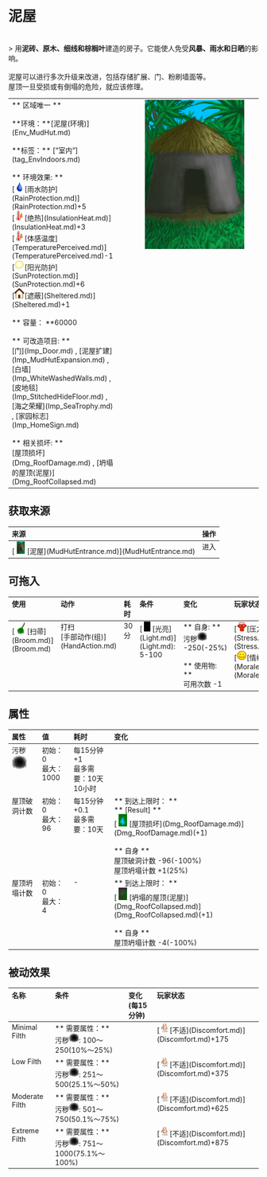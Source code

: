 # 泥屋  
>   
<br>  
> 用<b>泥砖、原木、细线和棕榈叶</b>建造的房子。它能使人免受<b>风暴、雨水和日晒</b>的影响。<br><br>泥屋可以进行多次升级来改进，包括存储扩展、门、粉刷墙面等。<br>屋顶一旦受损或有倒塌的危险，就应该修理。  
  
<table class="table table-bordered"><tbody><tr ><td  style="width:80%;text-align:left;vertical-align:top;" >** 区域唯一 **<br><br>**环境：**[泥屋(环境)](Env_MudHut.md)<br><br>**标签：**	[“室内”](tag_EnvIndoors.md)<br><br>** 环境效果: **<br>[<div style="width:20px;display:inline-block;text-align:center"><img decoding="async" src="Sprite/Thirst.png" href="a.md" style="max-width:20px;max-height:20px;"></div>[雨水防护](RainProtection.md)](RainProtection.md)+5<br>[<div style="width:20px;display:inline-block;text-align:center"><img decoding="async" src="Sprite/Hot.png" href="a.md" style="max-width:20px;max-height:20px;"></div>[绝热](InsulationHeat.md)](InsulationHeat.md)+3<br>[<div style="width:20px;display:inline-block;text-align:center"><img decoding="async" src="Sprite/Hot.png" href="a.md" style="max-width:20px;max-height:20px;"></div>[体感温度](TemperaturePerceived.md)](TemperaturePerceived.md)-1<br>[<div style="width:20px;display:inline-block;text-align:center"><img decoding="async" src="Sprite/SunIcon.png" href="a.md" style="max-width:20px;max-height:20px;"></div>[阳光防护](SunProtection.md)](SunProtection.md)+6<br>[<div style="width:20px;display:inline-block;text-align:center"><img decoding="async" src="Sprite/Comfort.png" href="a.md" style="max-width:20px;max-height:20px;"></div>[遮蔽](Sheltered.md)](Sheltered.md)+1<br><br>** 容量： **60000<br><br>** 可改造项目: **<br>[门](Imp_Door.md) , [泥屋扩建](Imp_MudHutExpansion.md) , [白墙](Imp_WhiteWashedWalls.md) , [皮地毯](Imp_StitchedHideFloor.md) , [海之荣耀](Imp_SeaTrophy.md) , [家园标志](Imp_HomeSign.md)<br><br>** 相关损坏: **<br>[屋顶损坏](Dmg_RoofDamage.md) , [坍塌的屋顶(泥屋)](Dmg_RoofCollapsed.md)</td><td  style="width:20%;text-align:left;vertical-align:top;" ><div style="width:300px;display:inline-block;text-align:center"><img decoding="async" src="Sprite/MudHut.png" href="a.md" style="max-width:300px;max-height:300px;"></div></td></tr></tbody></tbody></table>  
  
## 获取来源  
<table class="table table-bordered"><thead><tr ><th  style="text-align:left;vertical-align:top;" >来源</th><th  style="text-align:left;vertical-align:top;" >操作</th></tr></thead><tr ><td  style="text-align:left;vertical-align:top;" >[<div style="width:25px;display:inline-block;text-align:center"><img decoding="async" src="Sprite/MudHut.png" href="a.md" style="max-width:25px;max-height:25px;"></div>[泥屋](MudHutEntrance.md)](MudHutEntrance.md)</td><td  style="text-align:left;vertical-align:top;" >进入</td></tr></tbody></table>  
  
## 可拖入  
<table class="table table-bordered"><thead><tr ><th  style="text-align:left;vertical-align:top;" >使用</th><th  style="text-align:left;vertical-align:top;" >动作</th><th  style="text-align:left;vertical-align:top;" >耗时</th><th  style="text-align:left;vertical-align:top;" >条件</th><th  style="text-align:left;vertical-align:top;" >变化</th><th  style="text-align:left;vertical-align:top;" >玩家状态</th></tr></thead><tr ><td  style="text-align:left;vertical-align:top;" >[<div style="width:25px;display:inline-block;text-align:center"><img decoding="async" src="Sprite/Broom.png" href="a.md" style="max-width:25px;max-height:25px;"></div>[扫帚](Broom.md)](Broom.md)</td><td  style="text-align:left;vertical-align:top;" >打扫<br>[手部动作(组)](HandAction.md)</td><td  style="text-align:left;vertical-align:top;" >30分</td><td  style="text-align:left;vertical-align:top;" >[<div style="width:20px;display:inline-block;text-align:center"><img decoding="async" src="Sprite/Darkness.png" href="a.md" style="max-width:20px;max-height:20px;"></div>[光亮](Light.md)](Light.md): 5-100</td><td  style="text-align:left;vertical-align:top;" >** 自身: **<br>污秽<div style="width:20px;display:inline-block;text-align:center"><img decoding="async" src="Sprite/Dirt4.png" href="a.md" style="max-width:20px;max-height:20px;"></div>  -250(-25%)<br><br>** 使用物: **<br>可用次数  -1</td><td  style="text-align:left;vertical-align:top;" >[<div style="width:20px;display:inline-block;text-align:center"><img decoding="async" src="Sprite/Stress.png" href="a.md" style="max-width:20px;max-height:20px;"></div>[压力](Stress.md)](Stress.md)-10<br>[<div style="width:20px;display:inline-block;text-align:center"><img decoding="async" src="Sprite/Content.png" href="a.md" style="max-width:20px;max-height:20px;"></div>[情绪](Morale.md)](Morale.md)+5</td></tr></tbody></table>  
  
## 属性   
<table class="table table-bordered"><thead><tr ><th  style="text-align:left;vertical-align:top;" >属性</th><th  style="text-align:left;vertical-align:top;" >值</th><th  style="text-align:left;vertical-align:top;" >耗时</th><th  style="text-align:left;vertical-align:top;" >变化</th></tr></thead><tr ><td  style="text-align:left;vertical-align:top;" >污秽<div style="width:30px;display:inline-block;text-align:center"><img decoding="async" src="Sprite/Dirt4.png" href="a.md" style="max-width:30px;max-height:30px;"></div></td><td  style="text-align:left;vertical-align:top;" >初始：0<br>最大：1000</td><td  style="text-align:left;vertical-align:top;" >每15分钟+1<br>最多需要：10天10小时</td><td  style="text-align:left;vertical-align:top;" ></td></tr><tr ><td  style="text-align:left;vertical-align:top;" >屋顶破洞计数</td><td  style="text-align:left;vertical-align:top;" >初始：0<br>最大：96</td><td  style="text-align:left;vertical-align:top;" >每15分钟+0.1<br>最多需要：10天</td><td  style="text-align:left;vertical-align:top;" >** 到达上限时： **<br>** [Result]  **<br>  [<div style="width:25px;display:inline-block;text-align:center"><img decoding="async" src="Sprite/RoofDamage.png" href="a.md" style="max-width:25px;max-height:25px;"></div>[屋顶损坏](Dmg_RoofDamage.md)](Dmg_RoofDamage.md)(+1)<br><br>** 自身 **<br>屋顶破洞计数  -96(-100%)<br>屋顶坍塌计数  +1(25%)</td></tr><tr ><td  style="text-align:left;vertical-align:top;" >屋顶坍塌计数</td><td  style="text-align:left;vertical-align:top;" >初始：0<br>最大：4</td><td  style="text-align:left;vertical-align:top;" >-</td><td  style="text-align:left;vertical-align:top;" >** 到达上限时： **<br>  [<div style="width:25px;display:inline-block;text-align:center"><img decoding="async" src="Sprite/CollapsedRoof.png" href="a.md" style="max-width:25px;max-height:25px;"></div>[坍塌的屋顶(泥屋)](Dmg_RoofCollapsed.md)](Dmg_RoofCollapsed.md)(+1)<br><br>** 自身 **<br>屋顶坍塌计数  -4(-100%)</td></tr></tbody></table>  
  
## 被动效果  
<table class="table table-bordered"><thead><tr ><th  style="text-align:left;vertical-align:top;" >名称</th><th  style="text-align:left;vertical-align:top;" >条件</th><th  style="text-align:left;vertical-align:top;" >变化(每15分钟)</th><th  style="text-align:left;vertical-align:top;" >玩家状态</th></tr></thead><tr ><td  style="text-align:left;vertical-align:top;" >Minimal Filth</td><td  style="text-align:left;vertical-align:top;" >** 需要属性：**<br>污秽<div style="width:20px;display:inline-block;text-align:center"><img decoding="async" src="Sprite/Dirt4.png" href="a.md" style="max-width:20px;max-height:20px;"></div>: 100～250(10%～25%)</td><td  style="text-align:left;vertical-align:top;" ></td><td  style="text-align:left;vertical-align:top;" >[<div style="width:20px;display:inline-block;text-align:center"><img decoding="async" src="Sprite/Discomfort.png" href="a.md" style="max-width:20px;max-height:20px;"></div>[不适](Discomfort.md)](Discomfort.md)+175</td></tr><tr ><td  style="text-align:left;vertical-align:top;" >Low Filth</td><td  style="text-align:left;vertical-align:top;" >** 需要属性：**<br>污秽<div style="width:20px;display:inline-block;text-align:center"><img decoding="async" src="Sprite/Dirt4.png" href="a.md" style="max-width:20px;max-height:20px;"></div>: 251～500(25.1%～50%)</td><td  style="text-align:left;vertical-align:top;" ></td><td  style="text-align:left;vertical-align:top;" >[<div style="width:20px;display:inline-block;text-align:center"><img decoding="async" src="Sprite/Discomfort.png" href="a.md" style="max-width:20px;max-height:20px;"></div>[不适](Discomfort.md)](Discomfort.md)+375</td></tr><tr ><td  style="text-align:left;vertical-align:top;" >Moderate Filth</td><td  style="text-align:left;vertical-align:top;" >** 需要属性：**<br>污秽<div style="width:20px;display:inline-block;text-align:center"><img decoding="async" src="Sprite/Dirt4.png" href="a.md" style="max-width:20px;max-height:20px;"></div>: 501～750(50.1%～75%)</td><td  style="text-align:left;vertical-align:top;" ></td><td  style="text-align:left;vertical-align:top;" >[<div style="width:20px;display:inline-block;text-align:center"><img decoding="async" src="Sprite/Discomfort.png" href="a.md" style="max-width:20px;max-height:20px;"></div>[不适](Discomfort.md)](Discomfort.md)+625</td></tr><tr ><td  style="text-align:left;vertical-align:top;" >Extreme Filth</td><td  style="text-align:left;vertical-align:top;" >** 需要属性：**<br>污秽<div style="width:20px;display:inline-block;text-align:center"><img decoding="async" src="Sprite/Dirt4.png" href="a.md" style="max-width:20px;max-height:20px;"></div>: 751～1000(75.1%～100%)</td><td  style="text-align:left;vertical-align:top;" ></td><td  style="text-align:left;vertical-align:top;" >[<div style="width:20px;display:inline-block;text-align:center"><img decoding="async" src="Sprite/Discomfort.png" href="a.md" style="max-width:20px;max-height:20px;"></div>[不适](Discomfort.md)](Discomfort.md)+875</td></tr></tbody></table>  
  


<script>document.title="泥屋 - 卡牌生存百科 Card Survival Wiki";</script>